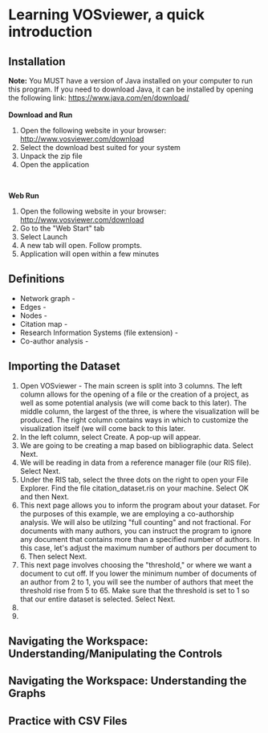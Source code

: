 # Learning VOSviewer, a quick introduction

## Installation
**Note:** You MUST have a version of Java installed on your computer to run this program. If you need to download Java, it can be installed by opening the following link: https://www.java.com/en/download/</br>
</br>
**Download and Run**
1. Open the following website in your browser: http://www.vosviewer.com/download
2. Select the download best suited for your system
3. Unpack the zip file
4. Open the application
</br>

**Web Run**
1. Open the following website in your browser: http://www.vosviewer.com/download
2. Go to the "Web Start" tab
3. Select Launch
4. A new tab will open. Follow prompts.
5. Application will open within a few minutes

## Definitions 
* Network graph - </br>
* Edges - </br>
* Nodes - </br>
* Citation map - </br>
* Research Information Systems (file extension) - </br>
* Co-author analysis - </br>

## Importing the Dataset
1. Open VOSviewer - The main screen is split into 3 columns. The left column allows for the opening of a file or the creation of a project, as well as some potential analysis (we will come back to this later). The middle column, the largest of the three, is where the visualization will be produced. The right column contains ways in which to customize the visualization itself (we will come back to this later.
2. In the left column, select Create. A pop-up will appear. 
3. We are going to be creating a map based on bibliographic data. Select Next.
4. We will be reading in data from a reference manager file (our RIS file). Select Next.
5. Under the RIS tab, select the three dots on the right to open your File Explorer. Find the file citation_dataset.ris on your machine. Select OK and then Next.
6. This next page allows you to inform the program about your dataset. For the purposes of this example, we are employing a co-authorship analysis. We will also be utilzing "full counting" and not fractional. For documents with many authors, you can instruct the program to ignore any document that contains more than a specified number of authors. In this case, let's adjust the maximum number of authors per document to 6. Then select Next.
7. This next page involves choosing the "threshold," or where we want a document to cut off. If you lower the minimum number of documents of an author from 2 to 1, you will see the number of authors that meet the threshold rise from 5 to 65. Make sure that the threshold is set to 1 so that our entire dataset is selected. Select Next.
8. 
9. 

## Navigating the Workspace: Understanding/Manipulating the Controls

## Navigating the Workspace: Understanding the Graphs

## Practice with CSV Files
